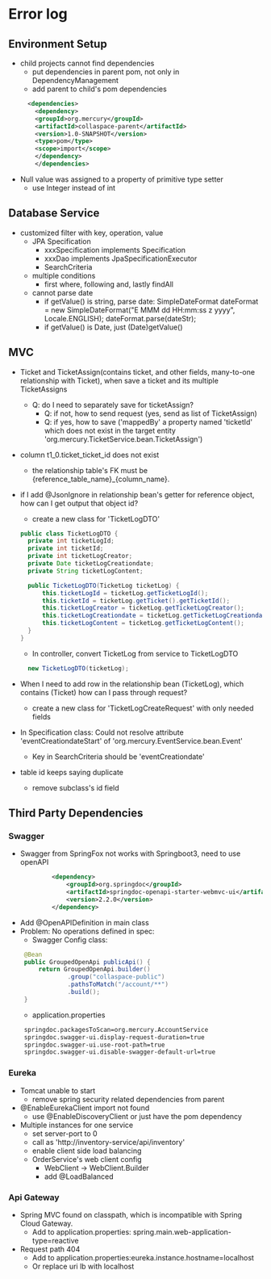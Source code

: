 # Error log
## Environment Setup

- child projects cannot find dependencies
  - put dependencies in parent pom, not only in DependencyManagement
  - add parent to child's pom dependencies
  ```xml
    <dependencies>
      <dependency>
      <groupId>org.mercury</groupId>
      <artifactId>collaspace-parent</artifactId>
      <version>1.0-SNAPSHOT</version>
      <type>pom</type>
      <scope>import</scope>
      </dependency>
      </dependencies>
  ```
- Null value was assigned to a property of primitive type setter
  - use Integer instead of int
## Database Service
- customized filter with key, operation, value
  - JPA Specification
    - xxxSpecification implements Specification
    - xxxDao implements JpaSpecificationExecutor
    - SearchCriteria
  - multiple conditions
    - first where, following and, lastly findAll
  - cannot parse date
    - if getValue() is string, parse date: 
      SimpleDateFormat dateFormat = new SimpleDateFormat("E MMM dd HH:mm:ss z yyyy", Locale.ENGLISH);
    dateFormat.parse(dateStr);
    - if getValue() is Date, just (Date)getValue()

## MVC
- Ticket and TicketAssign(contains ticket, and other fields, many-to-one relationship with Ticket), when save a ticket and its multiple TicketAssigns
  - Q: do I need to separately save for ticketAssign?
    - Q: if not, how to send request (yes, send as list of TicketAssign)
    - Q: if yes, how to save ('mappedBy' a property named 'ticketId' which does not exist in the target entity 'org.mercury.TicketService.bean.TicketAssign')
- column t1_0.ticket_ticket_id does not exist
  - the relationship table's FK must be {reference_table_name}_{column_name}.
- if I add @JsonIgnore in relationship bean's getter for reference object, how can I get output that object id?
  - create a new class for 'TicketLogDTO'
  ```java
  public class TicketLogDTO {
    private int ticketLogId;
    private int ticketId;
    private int ticketLogCreator;
    private Date ticketLogCreationdate;
    private String ticketLogContent;

    public TicketLogDTO(TicketLog ticketLog) {
        this.ticketLogId = ticketLog.getTicketLogId();
        this.ticketId = ticketLog.getTicket().getTicketId();
        this.ticketLogCreator = ticketLog.getTicketLogCreator();
        this.ticketLogCreationdate = ticketLog.getTicketLogCreationdate();
        this.ticketLogContent = ticketLog.getTicketLogContent();
    }
  }
  ```
  - In controller, convert TicketLog from service to TicketLogDTO
  ```java
    new TicketLogDTO(ticketLog);
  ```

- When I need to add row in the relationship bean (TicketLog), which contains (Ticket) how can I pass through request?
  - create a new class for 'TicketLogCreateRequest' with only needed fields
- In Specification class: Could not resolve attribute 'eventCreationdateStart' of 'org.mercury.EventService.bean.Event'
  - Key in SearchCriteria should be 'eventCreationdate'
- table id keeps saying duplicate
  - remove subclass's id field
## Third Party Dependencies
### Swagger 
 - Swagger from SpringFox not works with Springboot3, need to use openAPI
```xml
            <dependency>
                <groupId>org.springdoc</groupId>
                <artifactId>springdoc-openapi-starter-webmvc-ui</artifactId>
                <version>2.2.0</version>
            </dependency>
```
 - Add @OpenAPIDefinition in main class
 - Problem: No operations defined in spec:
   - Swagger Config class: 
   ```java
    @Bean
    public GroupedOpenApi publicApi() {
        return GroupedOpenApi.builder()
                .group("collaspace-public")
                .pathsToMatch("/account/**")
                .build();
    }
    ```
   - application.properties
   ```xml
    springdoc.packagesToScan=org.mercury.AccountService
    springdoc.swagger-ui.display-request-duration=true
    springdoc.swagger-ui.use-root-path=true
    springdoc.swagger-ui.disable-swagger-default-url=true
    ```
 ### Eureka
- Tomcat unable to start
  - remove spring security related dependencies from parent
- @EnableEurekaClient import not found
  - use @EnableDiscoveryClient or just have the pom dependency
- Multiple instances for one service
  - set server-port to 0
  - call as 'http://inventory-service/api/inventory'
  - enable client side load balancing
  - OrderService's web client config 
    - WebClient -> WebClient.Builder
    - add @LoadBalanced
### Api Gateway
- Spring MVC found on classpath, which is incompatible with Spring Cloud Gateway.
  - Add to application.properties: spring.main.web-application-type=reactive
- Request path 404
  - Add to application.properties:eureka.instance.hostname=localhost
  - Or replace uri lb with localhost